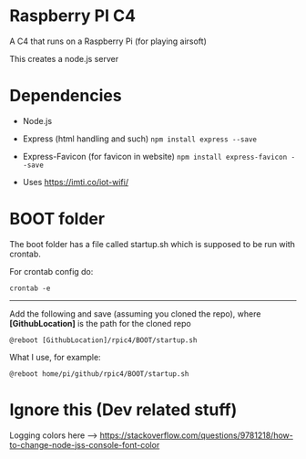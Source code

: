 # Raspberry PI C4
A C4 that runs on a Raspberry Pi (for playing airsoft)

This creates a node.js server

# Dependencies
- Node.js
- Express (html handling and such) ```npm install express --save```
- Express-Favicon (for favicon in website) ```npm install express-favicon --save```

- Uses https://imti.co/iot-wifi/

# BOOT folder
The boot folder has a file called startup.sh which is supposed to be run with crontab.

For crontab config do: 
 ```
 crontab -e
 ```
 ---
 Add the following and save (assuming you cloned the repo), where **[GithubLocation]** is the path for the cloned repo
 ```
 @reboot [GithubLocation]/rpic4/BOOT/startup.sh
 ```
 What I use, for example:
 ```
 @reboot home/pi/github/rpic4/BOOT/startup.sh
 ```
 




# Ignore this (Dev related stuff)
Logging colors here --> https://stackoverflow.com/questions/9781218/how-to-change-node-jss-console-font-color
